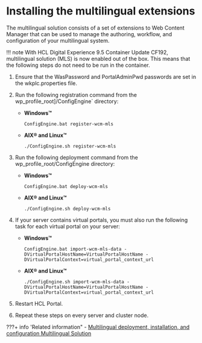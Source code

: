 # Installing the multilingual extensions

The multilingual solution consists of a set of extensions to Web Content Manager that can be used to manage the authoring, workflow, and configuration of your multilingual system.

!!! note
    With HCL Digital Experience 9.5 Container Update CF192, multilingual solution (MLS) is now enabled out of the box. This means that the following steps do not need to be run in the container.

1.  Ensure that the WasPassword and PortalAdminPwd passwords are set in the wkplc.properties file.

2.  Run the following registration command from the wp_profile_root]/ConfigEngine` directory:

    -   **Windows™**

        `ConfigEngine.bat register-wcm-mls`

    -   **AIX® and Linux™**

        `./ConfigEngine.sh register-wcm-mls`

3.  Run the following deployment command from the wp_profile_root/ConfigEngine directory:

    -   **Windows™**

        `ConfigEngine.bat deploy-wcm-mls`

    -   **AIX® and Linux™**

        `./ConfigEngine.sh deploy-wcm-mls`

4.  If your server contains virtual portals, you must also run the following task for each virtual portal on your server:

    -   **Windows™**

        `ConfigEngine.bat import-wcm-mls-data -DVirtualPortalHostName=VirtualPortalHostName -DVirtualPortalContext=virtual_portal_context_url`

    -   **AIX® and Linux™**

        `./ConfigEngine.sh import-wcm-mls-data -DVirtualPortalHostName=VirtualPortalHostName -DVirtualPortalContext=virtual_portal_context_url`

5.  Restart HCL Portal.

6.  Repeat these steps on every server and cluster node.



???+ info 'Related information"
    - [Multilingual deployment, installation, and configuration Multilingual Solution](../mls_install/index.md)

